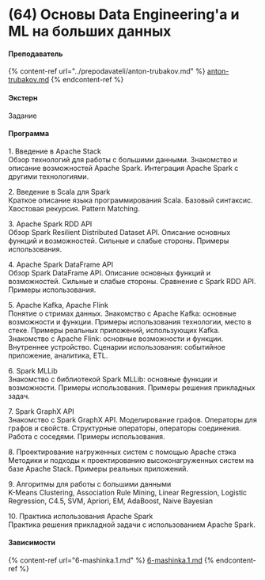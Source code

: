 # (64) Основы Data Engineering'а и ML на больших данных

#### **Преподаватель**

{% content-ref url="../prepodavateli/anton-trubakov.md" %}
[anton-trubakov.md](../prepodavateli/anton-trubakov.md)
{% endcontent-ref %}

#### Экстерн

Задание

#### **Программа**&#x20;

1\. Введение в Apache Stack\
Обзор технологий для работы с большими данными. Знакомство и описание возможностей Apache Spark. Интеграция Apache Spark с другими технологиями.

2\. Введение в Scala для Spark\
Краткое описание языка программирования Scala. Базовый синтаксис. Хвостовая рекурсия. Pattern Matching.

3\. Apache Spark RDD API\
Обзор Spark Resilient Distributed Dataset API. Описание основных функций и возможностей. Сильные и слабые стороны. Примеры использования.

4\. Apache Spark DataFrame API\
Обзор Spark DataFrame API. Описание основных функций и возможностей. Сильные и слабые стороны. Сравнение с Spark RDD API. Примеры использования.

5\. Apache Kafka, Apache Flink\
Понятие о стримах данных. Знакомство с Apache Kafka: основные возможности и функции. Примеры использования технологии, место в стеке. Примеры реальных приложений, использующих Kafka. Знакомство с Apache Flink: основные возможности и функции. Внутреннее устройство. Сценарии использования: событийное приложение, аналитика, ETL.

6\. Spark MLLib\
Знакомство с библиотекой Spark MLLib: основные функции и возможности. Примеры использования. Примеры решения прикладных задач.

7\. Spark GraphX API\
Знакомство с Spark GraphX API. Моделирование графов. Операторы для графов и свойств. Структурные операторы, операторы соединения. Работа с соседями. Примеры использования.

8\. Проектирование нагруженных систем с помощью Apache стэка\
Методики и подходы к проектированию высоконагруженных систем на базе Apache Stack. Примеры реальных приложений.

9\. Алгоритмы для работы с большими данными\
K-Means Clustering, Association Rule Mining, Linear Regression, Logistic Regression, C4.5, SVM, Apriori, EM, AdaBoost, Naive Bayesian

10\. Практика использования Apache Spark\
Практика решения прикладной задачи с использованием Apache Spark.

#### Зависимости

{% content-ref url="6-mashinka.1.md" %}
[6-mashinka.1.md](6-mashinka.1.md)
{% endcontent-ref %}
